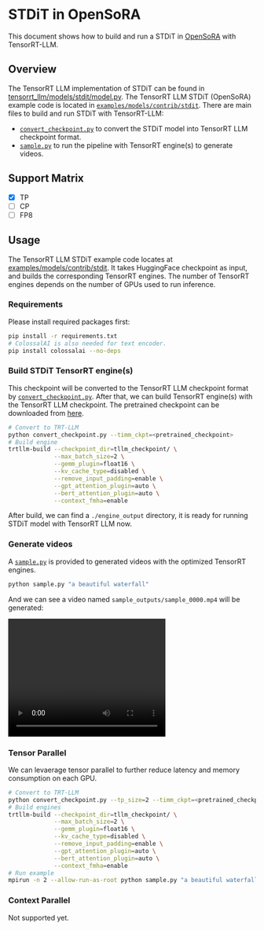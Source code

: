 # STDiT in OpenSoRA
This document shows how to build and run a STDiT in [OpenSoRA](https://github.com/hpcaitech/Open-Sora/tree/main) with TensorRT-LLM.

## Overview

The TensorRT LLM implementation of STDiT can be found in [tensorrt_llm/models/stdit/model.py](../../../../tensorrt_llm/models/stdit/model.py). The TensorRT LLM STDiT (OpenSoRA) example code is located in [`examples/models/contrib/stdit`](./). There are main files to build and run STDiT with TensorRT-LLM:

* [`convert_checkpoint.py`](./convert_checkpoint.py) to convert the STDiT model into TensorRT LLM checkpoint format.
* [`sample.py`](./sample.py) to run the pipeline with TensorRT engine(s) to generate videos.

## Support Matrix

- [x] TP
- [ ] CP
- [ ] FP8

## Usage

The TensorRT LLM STDiT example code locates at [examples/models/contrib/stdit](./). It takes HuggingFace checkpoint as input, and builds the corresponding TensorRT engines. The number of TensorRT engines depends on the number of GPUs used to run inference.

### Requirements

Please install required packages first:

```bash
pip install -r requirements.txt
# ColossalAI is also needed for text encoder.
pip install colossalai --no-deps
```

### Build STDiT TensorRT engine(s)

This checkpoint will be converted to the TensorRT LLM checkpoint format by [`convert_checkpoint.py`](./convert_checkpoint.py). After that, we can build TensorRT engine(s) with the TensorRT LLM checkpoint. The pretrained checkpoint can be downloaded from [here](https://huggingface.co/hpcai-tech/OpenSora-STDiT-v3).

```bash
# Convert to TRT-LLM
python convert_checkpoint.py --timm_ckpt=<pretrained_checkpoint>
# Build engine
trtllm-build --checkpoint_dir=tllm_checkpoint/ \
             --max_batch_size=2 \
             --gemm_plugin=float16 \
             --kv_cache_type=disabled \
             --remove_input_padding=enable \
             --gpt_attention_plugin=auto \
             --bert_attention_plugin=auto \
             --context_fmha=enable
```

After build, we can find a `./engine_output` directory, it is ready for running STDiT model with TensorRT LLM now.

### Generate videos

A [`sample.py`](./sample.py) is provided to generated videos with the optimized TensorRT engines.

```bash
python sample.py "a beautiful waterfall"
```

And we can see a video named `sample_outputs/sample_0000.mp4` will be generated:

<video width="320" height="240" controls>
  <source src="./assets/a_beautiful_waterfall.mp4" type="video/mp4">
</video>

### Tensor Parallel

We can levaerage tensor parallel to further reduce latency and memory consumption on each GPU.

```bash
# Convert to TRT-LLM
python convert_checkpoint.py --tp_size=2 --timm_ckpt=<pretrained_checkpoint>
# Build engines
trtllm-build --checkpoint_dir=tllm_checkpoint/ \
             --max_batch_size=2 \
             --gemm_plugin=float16 \
             --kv_cache_type=disabled \
             --remove_input_padding=enable \
             --gpt_attention_plugin=auto \
             --bert_attention_plugin=auto \
             --context_fmha=enable
# Run example
mpirun -n 2 --allow-run-as-root python sample.py "a beautiful waterfall"
```

### Context Parallel

Not supported yet.
